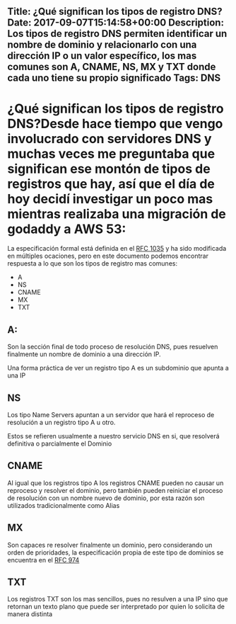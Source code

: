 Title: ¿Qué significan los tipos de registro DNS?
Date: 2017-09-07T15:14:58+00:00
Description: Los tipos de registro DNS permiten identificar un nombre de dominio y relacionarlo con una dirección IP o un valor específico, los mas comunes son A, CNAME, NS, MX y TXT donde cada uno tiene su propio significado
Tags: DNS
---
# ¿Qué significan los tipos de registro DNS?Desde hace tiempo que vengo involucrado con servidores DNS y muchas veces me preguntaba que significan ese montón de tipos de registros que hay, así que el día de hoy decidí investigar un poco mas mientras realizaba una migración de godaddy a AWS 53:

La especificación formal está definida en el [RFC 1035](https://tools.ietf.org/html/rfc1035) y ha sido modificada en múltiples ocaciones, pero en este documento podemos encontrar respuesta a lo que son los tipos de registro mas comunes:

- A
- NS
- CNAME
- MX
- TXT 

## A:

Son la sección final de todo proceso de resolución DNS, pues resuelven finalmente un nombre de dominio a una dirección IP.

Una forma práctica de ver un registro tipo A es un subdominio que apunta a una IP

## NS

Los tipo Name Servers apuntan a un servidor que hará el reproceso de resolución a un registro tipo A u otro.

Estos se refieren usualmente a nuestro servicio DNS en si, que resolverá definitiva o parcialmente el Dominio

## CNAME 

Al igual que los registros tipo A los registros CNAME pueden no causar un reproceso y resolver el dominio, pero también pueden reiniciar el proceso de resolución con un nombre nuevo de dominio, por esta razón son utilizados tradicionalmente como Alias

## MX

Son capaces re resolver finalmente un dominio, pero considerando un orden de prioridades, la especificación propia de este tipo de dominios se encuentra en el [RFC 974](https://tools.ietf.org/html/rfc974)

## TXT

Los registros TXT son los mas sencillos, pues no resulven a una IP sino que retornan un texto plano que puede ser interpretado por quien lo solicita de manera distinta